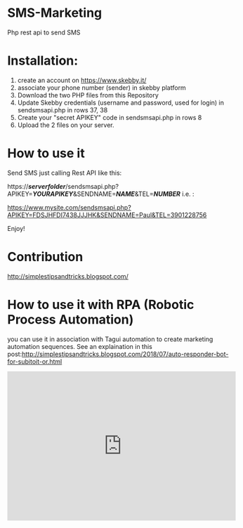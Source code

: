 # SMS-Marketing
Php rest api to send SMS 


# Installation:

1. create an account on https://www.skebby.it/
2. associate your phone number (sender) in skebby platform
3. Download the two PHP files from this Repository
4. Update Skebby credentials (username and password, used for login) in sendsmsapi.php in rows 37, 38
5. Create your "secret APIKEY" code  in sendsmsapi.php in rows 8
6. Upload the 2 files on your server.

# How to use it

Send SMS just calling Rest API like this:

https://***serverfolder***/sendsmsapi.php?APIKEY=***YOURAPIKEY***&SENDNAME=***NAME***&TEL=***NUMBER***
i.e. :

https://www.mysite.com/sendsmsapi.php?APIKEY=FDSJHFDI7438JJJHK&SENDNAME=Paul&TEL=3901228756

Enjoy!

# Contribution
http://simplestipsandtricks.blogspot.com/

# How to use it with RPA (Robotic Process Automation)

you can use it in association with Tagui automation to create marketing automation sequences.
See an explaination in this post:http://simplestipsandtricks.blogspot.com/2018/07/auto-responder-bot-for-subitoit-or.html

<div class="separator" style="clear: both; text-align: center;">
<iframe width="520" height="340" class="YOUTUBE-iframe-video" data-thumbnail-src="https://i.ytimg.com/vi/i8idAuWc7w0/0.jpg" src="https://www.youtube.com/embed/i8idAuWc7w0?feature=player_embedded" frameborder="0" allowfullscreen></iframe></div>
